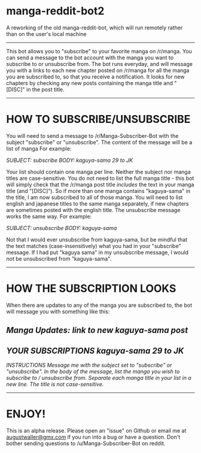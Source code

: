# manga-reddit-bot2
A reworking of the old manga-reddit-bot, which will run remotely rather than on the user's local machine
__________________________________________________________________________________


This bot allows you to "subscribe" to your favorite manga on /r/manga. You can send a message to the bot account with the manga you want to subscribe to or unsubscribe from. 
The bot runs everyday, and will message you with a links to each new chapter posted on /r/manga for all the manga you are subscribed to, so that you receive a notification. It looks for new chapters by checking any new posts containing the manga title and "[DISC]" in the post title.
__________________________________________________________________________________


# HOW TO SUBSCRIBE/UNSUBSCRIBE

You will need to send a message to /r/Manga-Subscriber-Bot with the subject "subscribe" or "unsubscribe". The content of the message will be a list of manga
For example:

*SUBJECT:* 
*subscribe*
*BODY:*
*kaguya-sama*
*29 to JK*

Your list should contain one manga per line. Neither the subject nor manga titles are case-sensitive.
You do not need to list the full manga title - this bot will simply check that the /r/manga post title *includes* the text in your manga title (and "[DISC]").
So if more than one manga contains "kaguya-sama" in the title, I am now subscribed to all of those manga. 
You will need to list english and japanese titles to the same manga separately, if new chapters are sometimes posted with the english title.
The unsubscribe message works the same way.
For example:

*SUBJECT:* 
*unsubscribe*
*BODY:*
*kaguya-sama*

Not that I would ever unsubscribe from kaguya-sama, but be mindful that the text matches (case-insensitively) what you had in your "subscribe" message.
If I had put "kaguya sama" in my unsubscribe message, I would not be unsubscribed from "kaguya-sama".
__________________________________________________________________________________


# HOW THE SUBSCRIPTION LOOKS

When there are updates to any of the manga you are subscribed to, the bot will message you with something like this:

*Manga Updates:*
*link to new kaguya-sama post*
--
*YOUR SUBSCRIPTIONS*
*kaguya-sama*
*29 to JK*
--
*INSTRUCTIONS*
*Message me with the subject set to "subscribe" or "unsubscribe".*
*In the body of the message, list the manga you wish to subscribe to / unsubscribe from.*
*Separate each manga title in your list in a new line.*
*The title is not case-sensitive.*
__________________________________________________________________________________


# ENJOY!

This is an alpha release. Please open an "issue" on Github or email me at augustwaller@gmx.com if you run into a bug or have a question.
Don't bother sending questions to /u/Manga-Subscriber-Bot on reddit.